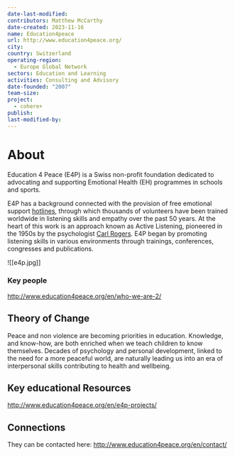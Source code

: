 ```yaml
---
date-last-modified: 
contributors: Matthew McCarthy
date-created: 2023-11-16
name: Education4peace
url: http://www.education4peace.org/
city: 
country: Switzerland
operating-region:
  - Europe Global Network
sectors: Education and Learning
activities: Consulting and Advisory
date-founded: "2007"
team-size: 
project:
  - cohere+
publish: 
last-modified-by:
---
```


# About 

Education 4 Peace (E4P) is a Swiss non-profit foundation dedicated to advocating and supporting Emotional Health (EH) programmes in schools and sports.

E4P has a background connected with the provision of free emotional support [hotlines](http://www.ifotes.org/), through which thousands of volunteers have been trained worldwide in listening skills and empathy over the past 50 years. At the heart of this work is an approach known as Active Listening, pioneered in the 1950s by the psychologist [Carl Rogers](http://en.wikipedia.org/wiki/Carl_Rogers). E4P began by promoting listening skills in various environments through trainings, conferences, congresses and publications.

![[e4p.jpg]]
### Key people 

http://www.education4peace.org/en/who-we-are-2/
## Theory of Change 
  
Peace and non violence are becoming priorities in education. Knowledge, and know-how, are both enriched when we teach children to know themselves. Decades of psychology and personal development, linked to the need for a more peaceful world, are naturally leading us into an era of interpersonal skills contributing to health and wellbeing.
## Key educational Resources 

http://www.education4peace.org/en/e4p-projects/
## Connections 

They can be contacted here: http://www.education4peace.org/en/contact/
